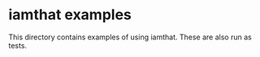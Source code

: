 # iamthat examples

This directory contains examples of using iamthat. These are also run
as tests.
